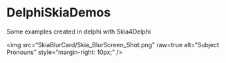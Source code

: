 # DelphiSkiaDemos
 Some examples created in delphi with Skia4Delphi

<img
src=“SkiaBlurCard/Skia_BlurScreen_Shot.png”
raw=true
alt=“Subject Pronouns”
style=“margin-right: 10px;”
/>
